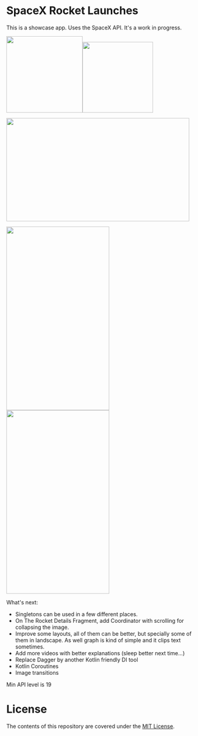 # SpaceX Rocket Launches

This is a showcase app. Uses the SpaceX API.
It's a work in progress.

<img src="https://image.ibb.co/iPC9ve/ic_launcher_web.png" width="200" height="200"/><img src="https://image.ibb.co/nOWBrK/ic_launcher_round.png" width="185" height="185" />

<img src="https://image.ibb.co/hikMrK/Screenshot_1533521668.png" width="480" height="270" />

<img src="https://image.ibb.co/bzVOMK/Screenshot_1533521684.png" width="270" height="480" /> <img src="https://image.ibb.co/hkgY5e/Screenshot_1533521650.png" width="270" height="480"/>

What's next:
- Singletons can be used in a few different places.
- On The Rocket Details Fragment, add Coordinator with scrolling for collapsing the image.
- Improve some layouts, all of them can be better, but specially some of them in landscape. As well graph is kind of simple and it clips text sometimes.
- Add more videos with better explanations (sleep better next time...)
- Replace Dagger by another Kotlin friendly DI tool
- Kotlin Coroutines
- Image transitions

Min API level is 19

# License

The contents of this repository are covered under the [MIT License](LICENSE).
